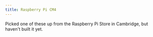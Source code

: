 ```yaml
---
title: Raspberry Pi CM4
---
```

Picked one of these up from the Raspberry Pi Store in Cambridge, but haven't built it yet. 